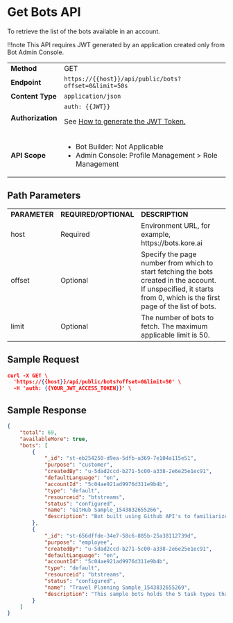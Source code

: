 

# **Get Bots API**

To retrieve the list of the bots available in an account.

!!!note
This API requires JWT generated by an application created only from Bot Admin Console.


<table>
  <tr>
   <td><strong>Method</strong>
   </td>
   <td>GET
   </td>
  </tr>
  <tr>
   <td><strong>Endpoint</strong>
   </td>
   <td><code>https://{{host}}/api/public/bots?offset=0&limit=50s</code>
   </td>
  </tr>
  <tr>
   <td><strong>Content Type</strong>
   </td>
   <td><code>application/json</code>
   </td>
  </tr>
  <tr>
   <td><strong>Authorization</strong>
   </td>
   <td><code>auth: {{JWT}}</code>
<p>
See <a href="https://developer.kore.ai/docs/bots/api-guide/apis/#Generating_the_JWT_Token">How to generate the JWT Token.</a>
   </td>
  </tr>
  <tr>
   <td><strong>API Scope</strong>
   </td>
   <td>
<ul>

<li>Bot Builder: Not Applicable

<li>Admin Console: Profile Management > Role Management
</li>
</ul>
   </td>
  </tr>
</table>


 


## Path Parameters


<table>
  <tr>
   <td><strong>PARAMETER</strong>
   </td>
   <td><strong>REQUIRED/OPTIONAL</strong>
   </td>
   <td><strong>DESCRIPTION</strong>
   </td>
  </tr>
  <tr>
   <td>host
   </td>
   <td>Required
   </td>
   <td>Environment URL, for example, https://bots.kore.ai
   </td>
  </tr>
  <tr>
   <td>offset
   </td>
   <td>Optional
   </td>
   <td>Specify the page number from which to start fetching the bots created in the account. If unspecified, it starts from 0, which is the first page of the list of bots.
   </td>
  </tr>
  <tr>
   <td>limit
   </td>
   <td>Optional
   </td>
   <td>The number of bots to fetch. The maximum applicable limit is 50.
   </td>
  </tr>
</table>


 


## Sample Request


```json
curl -X GET \
  'https://{{host}}/api/public/bots?offset=0&limit=50' \
  -H 'auth: {{YOUR_JWT_ACCESS_TOKEN}}' \
```


 


## Sample Response


```json
{
    "total": 69,
    "availableMore": true,
    "bots": [
        {
            "_id": "st-eb254250-d9ea-5dfb-a369-7e104a115e51",
            "purpose": "customer",
            "createdBy": "u-5dad2ccd-b271-5c00-a338-2e6e25e1ec91",
            "defaultLanguage": "en",
            "accountId": "5c04ae921ad9976d311e9b4b",
            "type": "default",
            "resourceid": "btstreams",
            "status": "configured",
            "name": "GitHub Sample_1543832655266",
            "description": "Bot built using Github API's to familiarize you with a few basic features of the platform. Provide the IDP  information and Trying the bot with your Git repo. Start exploring the configurations to know more about alert, action and knowledge tasks."
        },
        {
            "_id": "st-656dffde-34e7-58c6-885b-25a38112739d",
            "purpose": "employee",
            "createdBy": "u-5dad2ccd-b271-5c00-a338-2e6e25e1ec91",
            "defaultLanguage": "en",
            "accountId": "5c04ae921ad9976d311e9b4b",
            "type": "default",
            "resourceid": "btstreams",
            "status": "configured",
            "name": "Travel Planning Sample_1543832655269",
            "description": "This sample bots holds the 5 task types that the platform offers. The bot is built using open APIs to get flight information,  location information and  weather details. Explore and train the bot for natural language to better respond to your intent."
        }
    ]
}
